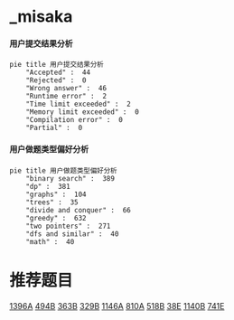 # _misaka

<!-- tabs:start -->



#### **用户提交结果分析**

```mermaid
pie title 用户提交结果分析
    "Accepted" :  44
    "Rejected" :  0
    "Wrong answer" :  46
    "Runtime error" :  2
    "Time limit exceeded" :  2
    "Memory limit exceeded" :  0
    "Compilation error" :  0
    "Partial" :  0
```

#### **用户做题类型偏好分析**

```mermaid
pie title 用户做题类型偏好分析
    "binary search" :  389
    "dp" :  381
    "graphs" :  104
    "trees" :  35
    "divide and conquer" :  66
    "greedy" :  632
    "two pointers" :  271
    "dfs and similar" :  40
    "math" :  40
```



<!-- tabs:end -->
# 推荐题目
[1396A](https://codeforces.com/contest/1396/problem/A)
[494B](https://codeforces.com/contest/494/problem/B)
[363B](https://codeforces.com/contest/363/problem/B)
[329B](https://codeforces.com/contest/329/problem/B)
[1146A](https://codeforces.com/contest/1146/problem/A)
[810A](https://codeforces.com/contest/810/problem/A)
[518B](https://codeforces.com/contest/518/problem/B)
[38E](https://codeforces.com/contest/38/problem/E)
[1140B](https://codeforces.com/contest/1140/problem/B)
[741E](https://codeforces.com/contest/741/problem/E)

